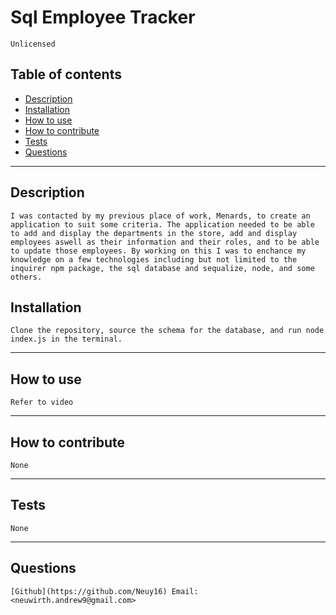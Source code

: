 # Sql Employee Tracker   

    Unlicensed
     
## Table of contents

* [Description](#Description)
* [Installation](#Installation)
* [How to use](#How-to-use)
* [How to contribute](#How-to-contribute)
* [Tests](#Tests)
* [Questions](#Questions)

-----
## Description 

    I was contacted by my previous place of work, Menards, to create an application to suit some criteria. The application needed to be able to add and display the departments in the store, add and display employees aswell as their information and their roles, and to be able to update those employees. By working on this I was to enchance my knowledge on a few technologies including but not limited to the inquirer npm package, the sql database and sequalize, node, and some others.

## Installation

    Clone the repository, source the schema for the database, and run node index.js in the terminal.

-----
## How to use

    Refer to video

-----
## How to contribute

    None

-----
## Tests

    None

-----
## Questions

    [Github](https://github.com/Neuy16) Email: <neuwirth.andrew9@gmail.com>